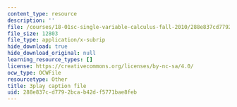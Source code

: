 ```yaml
---
content_type: resource
description: ''
file: /courses/18-01sc-single-variable-calculus-fall-2010/288e837cd7792bcab42df5771bae8feb_Wj0oH3ehk18.srt
file_size: 12803
file_type: application/x-subrip
hide_download: true
hide_download_original: null
learning_resource_types: []
license: https://creativecommons.org/licenses/by-nc-sa/4.0/
ocw_type: OCWFile
resourcetype: Other
title: 3play caption file
uid: 288e837c-d779-2bca-b42d-f5771bae8feb
---
```

